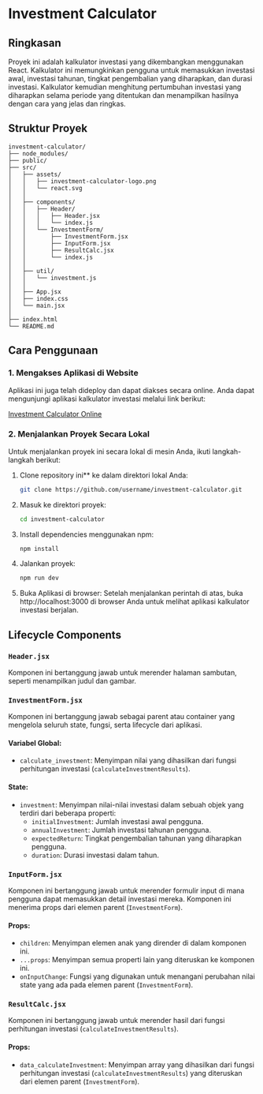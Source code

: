 # Investment Calculator

## Ringkasan
Proyek ini adalah kalkulator investasi yang dikembangkan menggunakan React. Kalkulator ini memungkinkan pengguna untuk memasukkan investasi awal, investasi tahunan, tingkat pengembalian yang diharapkan, dan durasi investasi. Kalkulator kemudian menghitung pertumbuhan investasi yang diharapkan selama periode yang ditentukan dan menampilkan hasilnya dengan cara yang jelas dan ringkas.

## Struktur Proyek
```plaintext
investment-calculator/
├── node_modules/
├── public/
├── src/
│   ├── assets/
│   │   ├── investment-calculator-logo.png
│   │   └── react.svg
│   │
│   ├── components/
│   │   ├── Header/
│   │   │   ├── Header.jsx
│   │   │   └── index.js
│   │   └── InvestmentForm/
│   │       ├── InvestmentForm.jsx
│   │       ├── InputForm.jsx
│   │       ├── ResultCalc.jsx
│   │       └── index.js
│   │
│   ├── util/
│   │   └── investment.js
│   │
│   ├── App.jsx
│   ├── index.css
│   └── main.jsx
│
├── index.html
└── README.md
```

## Cara Penggunaan

### 1. Mengakses Aplikasi di Website

Aplikasi ini juga telah dideploy dan dapat diakses secara online. Anda dapat mengunjungi aplikasi kalkulator investasi melalui link berikut:

<a href="https://investment-calculator-ketapp.netlify.app/">Investment Calculator Online</a>

### 2. Menjalankan Proyek Secara Lokal

Untuk menjalankan proyek ini secara lokal di mesin Anda, ikuti langkah-langkah berikut:

1. Clone repository ini** ke dalam direktori lokal Anda:
   ```bash
   git clone https://github.com/username/investment-calculator.git
2. Masuk ke direktori proyek:
   ```bash
   cd investment-calculator
3. Install dependencies menggunakan npm:
   ```bash
   npm install
4. Jalankan proyek:
   ```bash
   npm run dev
5. Buka Aplikasi di browser:
   Setelah menjalankan perintah di atas, buka http://localhost:3000 di browser Anda untuk melihat aplikasi kalkulator investasi berjalan.

## Lifecycle Components

### `Header.jsx`
Komponen ini bertanggung jawab untuk merender halaman sambutan, seperti menampilkan judul dan gambar.

### `InvestmentForm.jsx`
Komponen ini bertanggung jawab sebagai parent atau container yang mengelola seluruh state, fungsi, serta lifecycle dari aplikasi.

#### Variabel Global:
- `calculate_investment`: Menyimpan nilai yang dihasilkan dari fungsi perhitungan investasi (`calculateInvestmentResults`).

#### State:
- `investment`: Menyimpan nilai-nilai investasi dalam sebuah objek yang terdiri dari beberapa properti:
  - `initialInvestment`: Jumlah investasi awal pengguna.
  - `annualInvestment`: Jumlah investasi tahunan pengguna.
  - `expectedReturn`: Tingkat pengembalian tahunan yang diharapkan pengguna.
  - `duration`: Durasi investasi dalam tahun.

### `InputForm.jsx`
Komponen ini bertanggung jawab untuk merender formulir input di mana pengguna dapat memasukkan detail investasi mereka. Komponen ini menerima props dari elemen parent (`InvestmentForm`).

#### Props:
- `children`: Menyimpan elemen anak yang dirender di dalam komponen ini.
- `...props`: Menyimpan semua properti lain yang diteruskan ke komponen ini.
- `onInputChange`: Fungsi yang digunakan untuk menangani perubahan nilai state yang ada pada elemen parent (`InvestmentForm`).

### `ResultCalc.jsx`
Komponen ini bertanggung jawab untuk merender hasil dari fungsi perhitungan investasi (`calculateInvestmentResults`).

#### Props:
- `data_calculateInvestment`: Menyimpan array yang dihasilkan dari fungsi perhitungan investasi (`calculateInvestmentResults`) yang diteruskan dari elemen parent (`InvestmentForm`).
